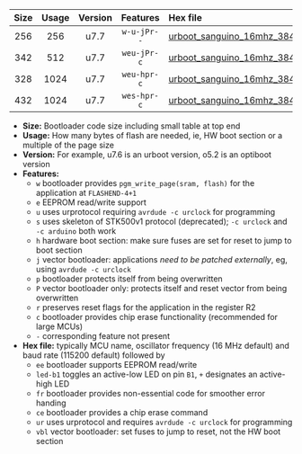 |Size|Usage|Version|Features|Hex file|
|:-:|:-:|:-:|:-:|:--|
|256|256|u7.7|`w-u-jPr--`|[urboot_sanguino_16mhz_38400bps_led+b0_fr_ur_vbl.hex](https://raw.githubusercontent.com/stefanrueger/urboot.hex/main/boards/sanguino/fcpu_16mhz/38400_bps/urboot_sanguino_16mhz_38400bps_led+b0_fr_ur_vbl.hex)|
|342|512|u7.7|`weu-jPr-c`|[urboot_sanguino_16mhz_38400bps_ee_led+b0_fr_ce_ur_vbl.hex](https://raw.githubusercontent.com/stefanrueger/urboot.hex/main/boards/sanguino/fcpu_16mhz/38400_bps/urboot_sanguino_16mhz_38400bps_ee_led+b0_fr_ce_ur_vbl.hex)|
|328|1024|u7.7|`weu-hpr-c`|[urboot_sanguino_16mhz_38400bps_ee_led+b0_fr_ce_ur.hex](https://raw.githubusercontent.com/stefanrueger/urboot.hex/main/boards/sanguino/fcpu_16mhz/38400_bps/urboot_sanguino_16mhz_38400bps_ee_led+b0_fr_ce_ur.hex)|
|432|1024|u7.7|`wes-hpr-c`|[urboot_sanguino_16mhz_38400bps_ee_led+b0_fr_ce.hex](https://raw.githubusercontent.com/stefanrueger/urboot.hex/main/boards/sanguino/fcpu_16mhz/38400_bps/urboot_sanguino_16mhz_38400bps_ee_led+b0_fr_ce.hex)|

- **Size:** Bootloader code size including small table at top end
- **Usage:** How many bytes of flash are needed, ie, HW boot section or a multiple of the page size
- **Version:** For example, u7.6 is an urboot version, o5.2 is an optiboot version
- **Features:**
  + `w` bootloader provides `pgm_write_page(sram, flash)` for the application at `FLASHEND-4+1`
  + `e` EEPROM read/write support
  + `u` uses urprotocol requiring `avrdude -c urclock` for programming
  + `s` uses skeleton of STK500v1 protocol (deprecated); `-c urclock` and `-c arduino` both work
  + `h` hardware boot section: make sure fuses are set for reset to jump to boot section
  + `j` vector bootloader: applications *need to be patched externally*, eg, using `avrdude -c urclock`
  + `p` bootloader protects itself from being overwritten
  + `P` vector bootloader only: protects itself and reset vector from being overwritten
  + `r` preserves reset flags for the application in the register R2
  + `c` bootloader provides chip erase functionality (recommended for large MCUs)
  + `-` corresponding feature not present
- **Hex file:** typically MCU name, oscillator frequency (16 MHz default) and baud rate (115200 default) followed by
  + `ee` bootloader supports EEPROM read/write
  + `led-b1` toggles an active-low LED on pin `B1`, `+` designates an active-high LED
  + `fr` bootloader provides non-essential code for smoother error handing
  + `ce` bootloader provides a chip erase command
  + `ur` uses urprotocol and requires `avrdude -c urclock` for programming
  + `vbl` vector bootloader: set fuses to jump to reset, not the HW boot section
